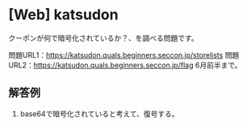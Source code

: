 # [Web] katsudon
クーポンが何で暗号化されているか？、を調べる問題です。

問題URL1：https://katsudon.quals.beginners.seccon.jp/storelists
問題URL2：https://katsudon.quals.beginners.seccon.jp/flag
6月前半まで。

## 解答例
1. base64で暗号化されていると考えて、復号する。
